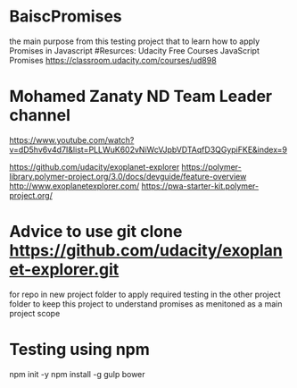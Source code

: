 # BaiscPromises
the main purpose from this testing project that to learn how to apply Promises in Javascript
#Resurces: 
Udacity Free Courses
JavaScript Promises
https://classroom.udacity.com/courses/ud898
# Mohamed Zanaty ND Team Leader channel
https://www.youtube.com/watch?v=dD5hv6v4d7I&list=PLLWuK602vNiWcVJpbVDTAqfD3QGypiFKE&index=9

https://github.com/udacity/exoplanet-explorer
https://polymer-library.polymer-project.org/3.0/docs/devguide/feature-overview
http://www.exoplanetexplorer.com/
https://pwa-starter-kit.polymer-project.org/

# Advice to use git clone https://github.com/udacity/exoplanet-explorer.git 
for repo in new project folder to apply required testing in the other project folder to keep this project to understand promises as menitoned as a main project scope
# Testing using npm
npm init -y
npm install -g gulp bower
